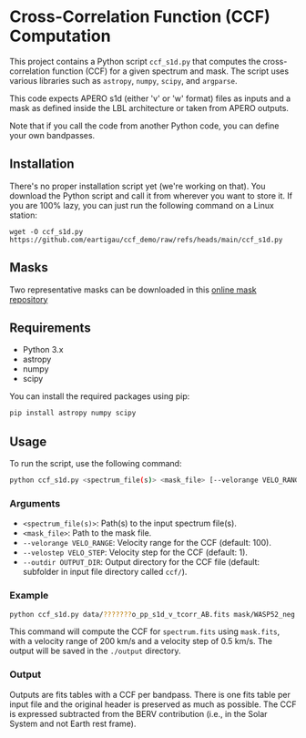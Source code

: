 # Cross-Correlation Function (CCF) Computation

This project contains a Python script `ccf_s1d.py` that computes the cross-correlation function (CCF) for a given spectrum and mask. The script uses various libraries such as `astropy`, `numpy`, `scipy`, and `argparse`.

This code expects APERO s1d (either 'v' or 'w' format) files as inputs and a mask as defined inside the LBL architecture or taken from APERO outputs.

Note that if you call the code from another Python code, you can define your own bandpasses.

## Installation

There's no proper installation script yet (we're working on that). You download the Python script and call it from wherever you want to store it. If you are 100% lazy, you can just run the following command on a Linux station:

```wget -O ccf_s1d.py https://github.com/eartigau/ccf_demo/raw/refs/heads/main/ccf_s1d.py```

## Masks
Two representative masks can be downloaded in this [online mask repository](https://www.astro.umontreal.ca/~artigau/masks/)

## Requirements

- Python 3.x
- astropy
- numpy
- scipy

You can install the required packages using pip:

```sh
pip install astropy numpy scipy
```

## Usage

To run the script, use the following command:

```sh
python ccf_s1d.py <spectrum_file(s)> <mask_file> [--velorange VELO_RANGE] [--velostep VELO_STEP] [--outdir OUTPUT_DIR]
```

### Arguments

- `<spectrum_file(s)>`: Path(s) to the input spectrum file(s).
- `<mask_file>`: Path to the mask file.
- `--velorange VELO_RANGE`: Velocity range for the CCF (default: 100).
- `--velostep VELO_STEP`: Velocity step for the CCF (default: 1).
- `--outdir OUTPUT_DIR`: Output directory for the CCF file (default: subfolder in input file directory called `ccf/`).

### Example

```sh
python ccf_s1d.py data/???????o_pp_s1d_v_tcorr_AB.fits mask/WASP52_neg.fits --velorange 200 --velostep 0.5 --outdir ./my_ccfs
```

This command will compute the CCF for `spectrum.fits` using `mask.fits`, with a velocity range of 200 km/s and a velocity step of 0.5 km/s. The output will be saved in the `./output` directory.

### Output

Outputs are fits tables with a CCF per bandpass. There is one fits table per input file and the original header is preserved as much as possible. The CCF is expressed subtracted from the BERV contribution (i.e., in the Solar System and not Earth rest frame).

